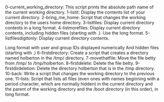 0-current_working_directory: This script prints the absolute path name of the current working directory.
1-listit: Display the contents list of your current directory.
2-bring_me_home: Script that changes the working directory to the users home directory.
3-listfiles: Display current directory contents in a long format.
4-listmorefiles: Display current directory contents, including hidden files (starting with .). Use the long format.
5-listfilesdigitonly: Display current directory contents.

Long format
with user and group IDs displayed numerically
And hidden files (starting with .)
6-firstdirectory: Create a script that creates a directory named holberton in the /tmp/ directory.
7-movethatfile: Move the file betty from /tmp/ to /tmp/holberton.
8-firstdelete: Delete the file betty.
9-firstdirdeletion: Delete the directory holberton that is in the /tmp directory.
10-back: Write a script that changes the working directory to the previous one.
11-lists: Script that lists all files (even ones with names beginning with a period character, which are normally hidden) in the current directory and the parent of the working directory and the /boot directory (in this order), in long format.
